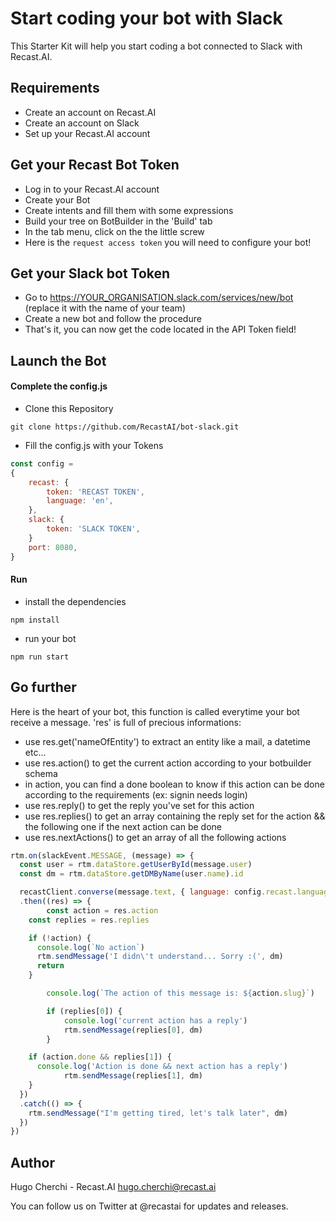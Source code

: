 # Start coding your bot with Slack

This Starter Kit will help you start coding a bot connected to Slack with Recast.AI.

## Requirements

* Create an account on Recast.AI
* Create an account on Slack
* Set up your Recast.AI account

## Get your Recast Bot Token

* Log in to your Recast.AI account
* Create your Bot
* Create intents and fill them with some expressions
* Build your tree on BotBuilder in the 'Build' tab
* In the tab menu, click on the the little screw
* Here is the `request access token` you will need to configure your bot!

## Get your Slack bot Token

* Go to https://YOUR_ORGANISATION.slack.com/services/new/bot (replace it with the name of your team)
* Create a new bot and follow the procedure
* That's it, you can now get the code located in the API Token field!

## Launch the Bot

#### Complete the config.js

* Clone this Repository

```
git clone https://github.com/RecastAI/bot-slack.git
```

* Fill the config.js with your Tokens

```javascript
const config =
{
	recast: {
		token: 'RECAST TOKEN',
		language: 'en',
	},
	slack: {
		token: 'SLACK TOKEN',
	}
	port: 8080,
}
```

#### Run

* install the dependencies

```
npm install
```

* run your bot

```
npm run start
```

## Go further

Here is the heart of your bot, this function is called everytime your bot receive a message.
'res' is full of precious informations:

* use res.get('nameOfEntity') to extract an entity like a mail, a datetime etc...
* use res.action() to get the current action according to your botbuilder schema
* in action, you can find a done boolean to know if this action can be done according to the requirements (ex: signin needs login)
* use res.reply() to get the reply you've set for this action
* use res.replies() to get an array containing the reply set for the action && the following one if the next action can be done
* use res.nextActions() to get an array of all the following actions

```javascript
rtm.on(slackEvent.MESSAGE, (message) => {
  const user = rtm.dataStore.getUserById(message.user)
  const dm = rtm.dataStore.getDMByName(user.name).id

  recastClient.converse(message.text, { language: config.recast.language, converseToken: message.user })
  .then((res) => {
		const action = res.action
    const replies = res.replies

    if (!action) {
      console.log(`No action`)
      rtm.sendMessage('I didn\'t understand... Sorry :(', dm)
      return
    }

		console.log(`The action of this message is: ${action.slug}`)

		if (replies[0]) {
			console.log('current action has a reply')
			rtm.sendMessage(replies[0], dm)
		}

    if (action.done && replies[1]) {
      console.log('Action is done && next action has a reply')
			rtm.sendMessage(replies[1], dm)
    }
  })
  .catch(() => {
    rtm.sendMessage("I'm getting tired, let's talk later", dm)
  })
})
```

## Author

Hugo Cherchi - Recast.AI hugo.cherchi@recast.ai

You can follow us on Twitter at @recastai for updates and releases.
